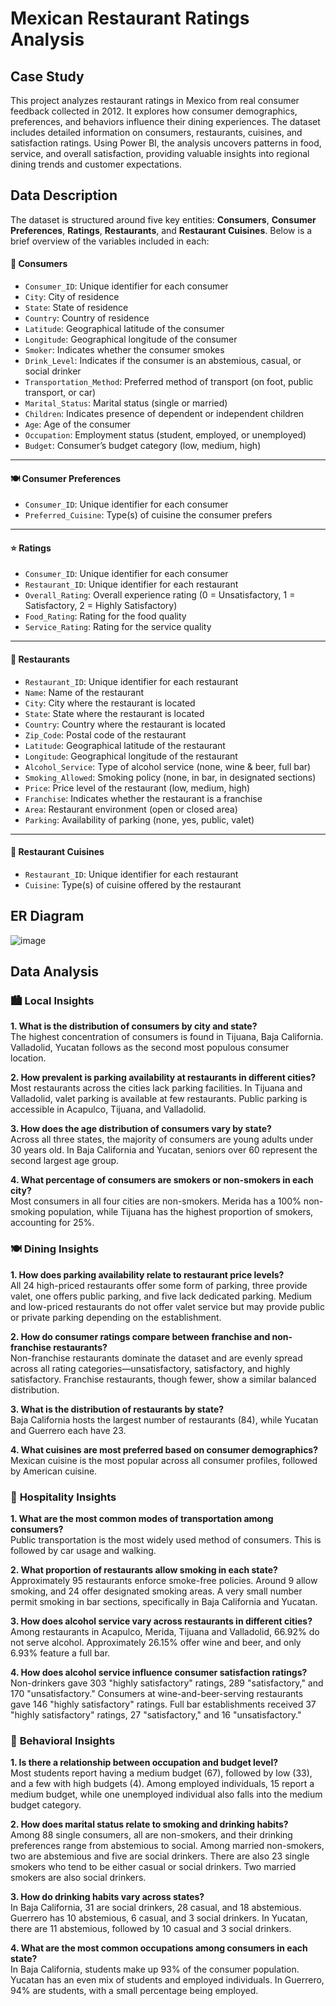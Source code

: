 # Mexican Restaurant Ratings Analysis
## Case Study
This project analyzes restaurant ratings in Mexico from real consumer feedback collected in 2012. It explores how consumer demographics, preferences, and behaviors influence their dining experiences. The dataset includes detailed information on consumers, restaurants, cuisines, and satisfaction ratings. Using Power BI, the analysis uncovers patterns in food, service, and overall satisfaction, providing valuable insights into regional dining trends and customer expectations.
## Data Description
The dataset is structured around five key entities: **Consumers**, **Consumer Preferences**, **Ratings**, **Restaurants**, and **Restaurant Cuisines**. Below is a brief overview of the variables included in each:
#### 👤 **Consumers**
- `Consumer_ID`: Unique identifier for each consumer  
- `City`: City of residence  
- `State`: State of residence  
- `Country`: Country of residence  
- `Latitude`: Geographical latitude of the consumer  
- `Longitude`: Geographical longitude of the consumer  
- `Smoker`: Indicates whether the consumer smokes  
- `Drink_Level`: Indicates if the consumer is an abstemious, casual, or social drinker  
- `Transportation_Method`: Preferred method of transport (on foot, public transport, or car)  
- `Marital_Status`: Marital status (single or married)  
- `Children`: Indicates presence of dependent or independent children  
- `Age`: Age of the consumer  
- `Occupation`: Employment status (student, employed, or unemployed)  
- `Budget`: Consumer’s budget category (low, medium, high)

---

#### 🍽️ **Consumer Preferences**
- `Consumer_ID`: Unique identifier for each consumer  
- `Preferred_Cuisine`: Type(s) of cuisine the consumer prefers

---

#### ⭐ **Ratings**
- `Consumer_ID`: Unique identifier for each consumer  
- `Restaurant_ID`: Unique identifier for each restaurant  
- `Overall_Rating`: Overall experience rating (0 = Unsatisfactory, 1 = Satisfactory, 2 = Highly Satisfactory)  
- `Food_Rating`: Rating for the food quality  
- `Service_Rating`: Rating for the service quality

---

#### 🏢 **Restaurants**
- `Restaurant_ID`: Unique identifier for each restaurant  
- `Name`: Name of the restaurant  
- `City`: City where the restaurant is located  
- `State`: State where the restaurant is located  
- `Country`: Country where the restaurant is located  
- `Zip_Code`: Postal code of the restaurant  
- `Latitude`: Geographical latitude of the restaurant  
- `Longitude`: Geographical longitude of the restaurant  
- `Alcohol_Service`: Type of alcohol service (none, wine & beer, full bar)  
- `Smoking_Allowed`: Smoking policy (none, in bar, in designated sections)  
- `Price`: Price level of the restaurant (low, medium, high)  
- `Franchise`: Indicates whether the restaurant is a franchise  
- `Area`: Restaurant environment (open or closed area)  
- `Parking`: Availability of parking (none, yes, public, valet)

---

#### 🍕 **Restaurant Cuisines**
- `Restaurant_ID`: Unique identifier for each restaurant  
- `Cuisine`: Type(s) of cuisine offered by the restaurant

## ER Diagram
![image](https://github.com/user-attachments/assets/4ec0974b-048e-494f-a426-e8c56c730127)

## Data Analysis

### 🏙️ **Local Insights**

**1. What is the distribution of consumers by city and state?**  
The highest concentration of consumers is found in Tijuana, Baja California. Valladolid, Yucatan follows as the second most populous consumer location.

**2. How prevalent is parking availability at restaurants in different cities?**  
Most restaurants across the cities lack parking facilities. In Tijuana and Valladolid, valet parking is available at few restaurants. Public parking is accessible in Acapulco, Tijuana, and Valladolid.

**3. How does the age distribution of consumers vary by state?**  
Across all three states, the majority of consumers are young adults under 30 years old. In Baja California and Yucatan, seniors over 60 represent the second largest age group.

**4. What percentage of consumers are smokers or non-smokers in each city?**  
Most consumers in all four cities are non-smokers. Merida has a 100% non-smoking population, while Tijuana has the highest proportion of smokers, accounting for 25%.



### 🍽️ **Dining Insights**

**1. How does parking availability relate to restaurant price levels?**  
All 24 high-priced restaurants offer some form of parking, three provide valet, one offers public parking, and five lack dedicated parking. Medium and low-priced restaurants do not offer valet service but may provide public or private parking depending on the establishment.

**2. How do consumer ratings compare between franchise and non-franchise restaurants?**  
Non-franchise restaurants dominate the dataset and are evenly spread across all rating categories—unsatisfactory, satisfactory, and highly satisfactory. Franchise restaurants, though fewer, show a similar balanced distribution.

**3. What is the distribution of restaurants by state?**  
Baja California hosts the largest number of restaurants (84), while Yucatan and Guerrero each have 23.

**4. What cuisines are most preferred based on consumer demographics?**  
Mexican cuisine is the most popular across all consumer profiles, followed by American cuisine.



### 🥂 **Hospitality Insights**

**1. What are the most common modes of transportation among consumers?**  
Public transportation is the most widely used method of consumers. This is followed by car usage and walking.

**2. What proportion of restaurants allow smoking in each state?**  
Approximately 95 restaurants enforce smoke-free policies. Around 9 allow smoking, and 24 offer designated smoking areas. A very small number permit smoking in bar sections, specifically in Baja California and Yucatan.

**3. How does alcohol service vary across restaurants in different cities?**  
Among restaurants in Acapulco, Merida, Tijuana and Valladolid, 66.92% do not serve alcohol. Approximately 26.15% offer wine and beer, and only 6.93% feature a full bar.

**4. How does alcohol service influence consumer satisfaction ratings?**  
Non-drinkers gave 303 "highly satisfactory" ratings, 289 "satisfactory," and 170 "unsatisfactory." Consumers at wine-and-beer-serving restaurants gave 146 "highly satisfactory" ratings. Full bar establishments received 37 "highly satisfactory" ratings, 27 "satisfactory," and 16 "unsatisfactory."



### 👥 **Behavioral Insights**

**1. Is there a relationship between occupation and budget level?**  
Most students report having a medium budget (67), followed by low (33), and a few with high budgets (4). Among employed individuals, 15 report a medium budget, while one unemployed individual also falls into the medium budget category.

**2. How does marital status relate to smoking and drinking habits?**  
Among 88 single consumers, all are non-smokers, and their drinking preferences range from abstemious to social. Among married non-smokers, two are abstemious and five are social drinkers. There are also 23 single smokers who tend to be either casual or social drinkers. Two married smokers are also social drinkers.

**3. How do drinking habits vary across states?**  
In Baja California, 31 are social drinkers, 28 casual, and 18 abstemious. Guerrero has 10 abstemious, 6 casual, and 3 social drinkers. In Yucatan, there are 11 abstemious, followed by 10 casual and 3 social drinkers.

**4. What are the most common occupations among consumers in each state?**  
In Baja California, students make up 93% of the consumer population. Yucatan has an even mix of students and employed individuals. In Guerrero, 94% are students, with a small percentage being employed.








